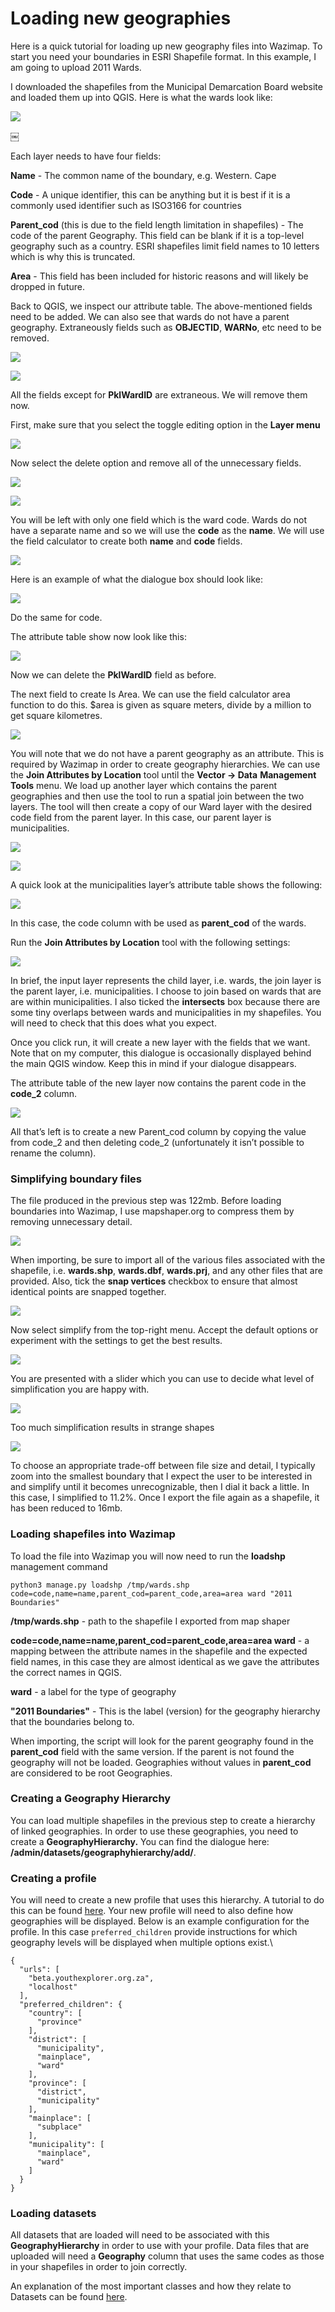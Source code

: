 # Loading new geographies

Here is a quick tutorial for loading up new geography files into Wazimap. To start you need your boundaries in ESRI Shapefile format. In this example, I am going to upload 2011 Wards.

I downloaded the shapefiles from the Municipal Demarcation Board website and loaded them up into QGIS. Here is what the wards look like:

![](../.gitbook/assets/1.-wards.png)

￼

Each layer needs to have four fields:

**Name** - The common name of the boundary, e.g. Western. Cape

**Code** - A unique identifier, this can be anything but it is best if it is a commonly used identifier such as ISO3166 for countries

**Parent\_cod** (this is due to the field length limitation in shapefiles) - The code of the parent Geography.  This field can be blank if it is a top-level geography such as a country. ESRI shapefiles limit field names to 10 letters which is why this is truncated.

**Area** - This field has been included for historic reasons and will likely be dropped in future.

Back to QGIS, we inspect our attribute table. The above-mentioned fields need to be added. We can also see that wards do not have a parent geography. Extraneously fields such as **OBJECTID**, **WARNo**, etc need to be removed.

![](../.gitbook/assets/2.-attribute-menu.png)

![](../.gitbook/assets/3.-attribute-table.png)

All the fields except for **PklWardID** are extraneous. We will remove them now.

First, make sure that you select the toggle editing option in the **Layer menu**

![](../.gitbook/assets/4.-toggle-editing.png)

Now select the delete option and remove all of the unnecessary fields.

![](../.gitbook/assets/5.-delete-button.png)



![](../.gitbook/assets/6.-delete-dialogue.png)

You will be left with only one field which is the ward code. Wards do not have a separate name and so we will use the **code** as the **name**. We will use the field calculator to create both **name** and **code** fields.

![](../.gitbook/assets/7.-field-calculator.png)

Here is an example of what the dialogue box should look like:

![](../.gitbook/assets/8.-field-calculator-dialogue.png)

Do the same for code.

The attribute table show now look like this:

![](../.gitbook/assets/9.-attribute-table.png)

Now we can delete the **PklWardID** field as before.

The next field to create Is Area. We can use the field calculator area function to do this. $area is given as square meters, divide by a million to get square kilometres.

![](../.gitbook/assets/10.-attribute-table-area.png)

You will note that we do not have a parent geography as an attribute. This is required by Wazimap in order to create geography hierarchies. We can use the **Join Attributes by Location** tool until the **Vector -> Data** **Management** **Tools** menu. We load up another layer which contains the parent geographies and then use the tool to run a spatial join between the two layers. The tool will then create a copy of our Ward layer with the desired code field from the parent layer. In this case, our parent layer is municipalities.

![](../.gitbook/assets/11.-add-layer.png)

![](../.gitbook/assets/12.-add-layer.png)

A quick look at the municipalities layer’s attribute table shows the following:

![](../.gitbook/assets/13.-mn-attribute-table.png)

In this case, the code column with be used as **parent\_cod** of the wards.

Run the **Join Attributes by Location** tool with the following settings:

![](../.gitbook/assets/14.-join-attributes-dialogue.png)

In brief, the input layer represents the child layer, i.e. wards, the join layer is the parent layer, i.e. municipalities. I choose to join based on wards that are are within municipalities. I also ticked the **intersects** box because there are some tiny overlaps between wards and municipalities in my shapefiles. You will need to check that this does what you expect.&#x20;

Once you click run, it will create a new layer with the fields that we want. Note that on my computer, this dialogue is occasionally displayed behind the main QGIS window. Keep this in mind if your dialogue disappears.

The attribute table of the new layer now contains the parent code in the **code\_2** column.

![](../.gitbook/assets/15.-new-attribute-table.png)

All that’s left is to create a new Parent\_cod column by copying the value from code\_2 and then deleting code\_2 (unfortunately it isn’t possible to rename the column).&#x20;

### **Simplifying boundary files**

The file produced in the previous step was 122mb. Before loading boundaries into Wazimap, I use mapshaper.org to compress them by removing unnecessary detail.&#x20;

![](../.gitbook/assets/16.-mapshaper.png)

When importing, be sure to import all of the various files associated with the shapefile, i.e. **wards.shp**, **wards.dbf**, **wards.prj**, and any other files that are provided. Also, tick the **snap vertices** checkbox to ensure that almost identical points are snapped together.

![](../.gitbook/assets/17.-mapshaper-import.png)

Now select simplify from the top-right menu. Accept the default options or experiment with the settings to get the best results.

![](../.gitbook/assets/18.-mapshaper-simplify-map.png)

You are presented with a slider which you can use to decide what level of simplification you are happy with.

![](../.gitbook/assets/19.-mapshaper-slider.png)

Too much simplification results in strange shapes

![](../.gitbook/assets/20.-mapshaper-too-much-simplification.png)

To choose an appropriate trade-off between file size and detail, I typically zoom into the smallest boundary that I expect the user to be interested in and simplify until it becomes unrecognizable, then I dial it back a little. In this case, I simplified to 11.2%. Once I export the file again as a shapefile, it has been reduced to 16mb.

### Loading shapefiles into Wazimap

To load the file into Wazimap you will now need to run the **loadshp** management command

`python3 manage.py loadshp /tmp/wards.shp code=code,name=name,parent_cod=parent_code,area=area ward "2011 Boundaries"`

**/tmp/wards.shp**  - path to the shapefile I exported from map shaper

**code=code,name=name,parent\_cod=parent\_code,area=area ward** - a mapping between the attribute names in the shapefile and the expected field names, in this case they are almost identical as we gave the attributes the correct names in QGIS.

**ward** - a label for the type of geography

**"2011 Boundaries"** - This is the label (version) for the geography hierarchy that the boundaries belong to.

When importing, the script will look for the parent geography found in the **parent\_cod** field with the same version. If the parent is not found the geography will not be loaded. Geographies without values in **parent\_cod** are considered to be root Geographies.

### Creating a Geography Hierarchy&#x20;

You can load multiple shapefiles in the previous step to create a hierarchy of linked geographies. In order to use these geographies, you need to create a **GeographyHierarchy.** You can find the dialogue here: **/admin/datasets/geographyhierarchy/add/**.&#x20;

### Creating a profile

You will need to create a new profile that uses this hierarchy. A tutorial to do this can be found [here](creating-a-new-profile.md).  Your new profile will need to also define how geographies will be displayed. Below is an example configuration for the profile. In this case `preferred_children` provide instructions for which geography levels will be displayed when multiple options exist.\


```
{
  "urls": [
    "beta.youthexplorer.org.za",
    "localhost"
  ],
  "preferred_children": {
    "country": [
      "province"
    ],
    "district": [
      "municipality",
      "mainplace",
      "ward"
    ],
    "province": [
      "district",
      "municipality"
    ],
    "mainplace": [
      "subplace"
    ],
    "municipality": [
      "mainplace",
      "ward"
    ]
  }
}
```

### Loading datasets

All datasets that are loaded will need to be associated with this **GeographyHierarchy** in order to use with your profile. Data files that are uploaded will need a **Geography** column that uses the same codes as those in your shapefiles in order to join correctly.&#x20;

An explanation of the most important classes and how they relate to Datasets can be found [here](../system-architecture/database-models.md).
